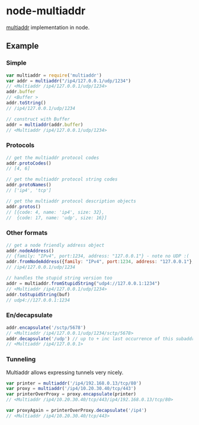 # node-multiaddr

[multiaddr](https://github.com/jbenet/multiaddr) implementation in node.

## Example

### Simple

```js
var multiaddr = require('multiaddr')
var addr = multiaddr("/ip4/127.0.0.1/udp/1234")
// <Multiaddr /ip4/127.0.0.1/udp/1234>
addr.buffer
// <Buffer >
addr.toString()
// /ip4/127.0.0.1/udp/1234

// construct with Buffer
addr = multiaddr(addr.buffer)
// <Multiaddr /ip4/127.0.0.1/udp/1234>
```

### Protocols

```js
// get the multiaddr protocol codes
addr.protoCodes()
// [4, 6]

// get the multiaddr protocol string codes
addr.protoNames()
// ['ip4', 'tcp']

// get the multiaddr protocol description objects
addr.protos()
// [{code: 4, name: 'ip4', size: 32},
//  {code: 17, name: 'udp', size: 16}]
```

### Other formats

```js
// get a node friendly address object
addr.nodeAddress()
// {family: "IPv4", port:1234, address: "127.0.0.1"} - note no UDP :(
addr.fromNodeAddress({family: "IPv4", port:1234, address: "127.0.0.1"}, 'udp')
// /ip4/127.0.0.1/udp/1234

// handles the stupid string version too
addr = multiaddr.fromStupidString("udp4://127.0.0.1:1234")
// <Multiaddr /ip4/127.0.0.1/udp/1234>
addr.toStupidString(buf)
// udp4://127.0.0.1:1234
```

### En/decapsulate

```js
addr.encapsulate('/sctp/5678')
// <Multiaddr /ip4/127.0.0.1/udp/1234/sctp/5678>
addr.decapsulate('/udp') // up to + inc last occurrence of this subaddr
// <Multiaddr /ip4/127.0.0.1>
```

### Tunneling

Multiaddr allows expressing tunnels very nicely.

```js
var printer = multiaddr('/ip4/192.168.0.13/tcp/80')
var proxy = multiaddr('/ip4/10.20.30.40/tcp/443')
var printerOverProxy = proxy.encapsulate(printer)
// <Multiaddr /ip4/10.20.30.40/tcp/443/ip4/192.168.0.13/tcp/80>

var proxyAgain = printerOverProxy.decapsulate('/ip4')
// <Multiaddr /ip4/10.20.30.40/tcp/443>
```
